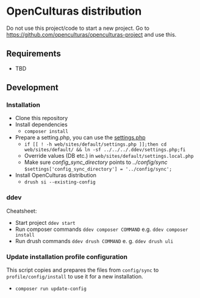 # OpenCulturas distribution

Do not use this project/code to start a new project. Go to https://github.com/openculturas/openculturas-project
and use this.

## Requirements
* TBD


## Development

### Installation

* Clone this repository
* Install dependencies
  * `composer install`
* Prepare a setting.php, you can use the [settings.php](.ddev/settings.php)
  * `if [[ ! -h web/sites/default/settings.php ]];then cd web/sites/default/ && ln -sf ../../../.ddev/settings.php;fi`
  * Override values (DB etc.) in `web/sites/default/settings.local.php`
  * Make sure *config_sync_directory* points to *../config/sync*
    `$settings['config_sync_directory'] = '../config/sync';`
* Install OpenCulturas distribution
  * `drush si --existing-config`

### ddev

Cheatsheet:

* Start project `ddev start`
* Run composer commands `ddev composer COMMAND` e.g. `ddev composer install`
* Run drush commands `ddev drush COMMAND` e. g. `ddev drush uli`

### Update installation profile configuration
This script copies and prepares the files from `config/sync` to `profile/config/install` to use it for a new installation.
* `composer run update-config`
